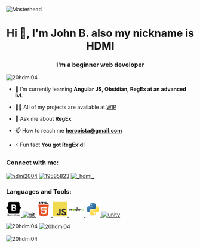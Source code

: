 ![Masterhead](https://repository-images.githubusercontent.com/588181932/e36ec678-7984-4cdd-8e4c-a3932772ff8e)
<h1 align="center">Hi 👋, I'm John B. also my nickname is HDMI</h1>
<h3 align="center">I'm a beginner web developer</h3>


<p align="left"> <img src="https://komarev.com/ghpvc/?username=20hdmi04&label=Profile%20views&color=0e75b6&style=flat" alt="20hdmi04" /> </p>

- 🌱 I’m currently learning **Angular JS, Obsidian, RegEx at an advanced lvl.**

- 👨‍💻 All of my projects are available at [WIP](WIP)

- 💬 Ask me about **RegEx**

- 📫 How to reach me **heropista@gmail.com**

- ⚡ Fun fact **You got RegEx'd!**

<h3 align="left">Connect with me:</h3>
<p align="left">
<a href="https://twitter.com/hdmi2004" target="blank"><img align="center" src="https://raw.githubusercontent.com/rahuldkjain/github-profile-readme-generator/master/src/images/icons/Social/twitter.svg" alt="hdmi2004" height="30" width="40" /></a>
<a href="https://stackoverflow.com/users/19585823" target="blank"><img align="center" src="https://raw.githubusercontent.com/rahuldkjain/github-profile-readme-generator/master/src/images/icons/Social/stack-overflow.svg" alt="19585823" height="30" width="40" /></a>
<a href="https://discord.gg/_hdmi_" target="blank"><img align="center" src="https://raw.githubusercontent.com/rahuldkjain/github-profile-readme-generator/master/src/images/icons/Social/discord.svg" alt="_hdmi_" height="30" width="40" /></a>
</p>

<h3 align="left">Languages and Tools:</h3>
<p align="left"> <a href="https://getbootstrap.com" target="_blank" rel="noreferrer"> <img src="https://raw.githubusercontent.com/devicons/devicon/master/icons/bootstrap/bootstrap-plain-wordmark.svg" alt="bootstrap" width="40" height="40"/> </a> <a href="https://git-scm.com/" target="_blank" rel="noreferrer"> <img src="https://www.vectorlogo.zone/logos/git-scm/git-scm-icon.svg" alt="git" width="40" height="40"/> </a> <a href="https://www.w3.org/html/" target="_blank" rel="noreferrer"> <img src="https://raw.githubusercontent.com/devicons/devicon/master/icons/html5/html5-original-wordmark.svg" alt="html5" width="40" height="40"/> </a> <a href="https://developer.mozilla.org/en-US/docs/Web/JavaScript" target="_blank" rel="noreferrer"> <img src="https://raw.githubusercontent.com/devicons/devicon/master/icons/javascript/javascript-original.svg" alt="javascript" width="40" height="40"/> </a> <a href="https://nodejs.org" target="_blank" rel="noreferrer"> <img src="https://raw.githubusercontent.com/devicons/devicon/master/icons/nodejs/nodejs-original-wordmark.svg" alt="nodejs" width="40" height="40"/> </a> <a href="https://www.python.org" target="_blank" rel="noreferrer"> <img src="https://raw.githubusercontent.com/devicons/devicon/master/icons/python/python-original.svg" alt="python" width="40" height="40"/> </a> <a href="https://unity.com/" target="_blank" rel="noreferrer"> <img src="https://www.vectorlogo.zone/logos/unity3d/unity3d-icon.svg" alt="unity" width="40" height="40"/> </a> </p>

<p><img align="left" src="https://github-readme-stats.vercel.app/api/top-langs?username=20hdmi04&show_icons=true&locale=en&layout=compact" alt="20hdmi04" /></p>

<p>&nbsp;<img align="center" src="https://github-readme-stats.vercel.app/api?username=20hdmi04&show_icons=true&locale=en" alt="20hdmi04" /></p>

<p><img align="center" src="https://github-readme-streak-stats.herokuapp.com/?user=20hdmi04&" alt="20hdmi04" /></p>
